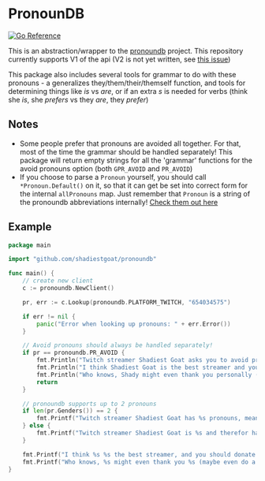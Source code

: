 # PronounDB

[![Go Reference](https://pkg.go.dev/badge/github.com/shadiestgoat/pronoundb.svg)](https://pkg.go.dev/github.com/shadiestgoat/pronoundb)

This is an abstraction/wrapper to the [pronoundb](https://pronoundb.org) project. This repository currently supports V1 of the api (V2 is not yet written, see [this issue](https://github.com/cyyynthia/pronoundb.org/issues/68))

This package also includes several tools for grammar to do with these pronouns - a generalizes they/them/their/themself function, and tools for determining things like *is* vs *are*, or if an extra *s* is needed for verbs (think she *is*, she *prefers* vs they *are*, they *prefer*)

## Notes

- Some people prefer that pronouns are avoided all together. For that, most of the time the grammar should be handled separately! This package will return empty strings for all the 'grammar' functions for the avoid pronouns option (both `GPR_AVOID` and `PR_AVOID`)
- If you choose to parse a `Pronoun` yourself, you should call `*Pronoun.Default()` on it, so that it can get be set into correct form for the internal `allPronouns` map. Just remember that `Pronoun` is a string of the pronoundb abbreviations internally! [Check them out here](https://pronoundb.org/docs)

## Example

```go
package main

import "github.com/shadiestgoat/pronoundb"

func main() {
	// create new client
    c := pronoundb.NewClient()

	pr, err := c.Lookup(pronoundb.PLATFORM_TWITCH, "654034575")

	if err != nil {
		panic("Error when looking up pronouns: " + err.Error())
	}

	// Avoid pronouns should always be handled separately!
	if pr == pronoundb.PR_AVOID {
		fmt.Println("Twitch streamer Shadiest Goat asks you to avoid pronouns!")
		fmt.Println("I think Shadiest Goat is the best streamer and you should totally donate on Shadiest Goat's donation page")
		fmt.Println("Who knows, Shady might even thank you personally (maybe do a little skirt speen if the bank account is running low....)")
		return
	}

	// pronoundb supports up to 2 pronouns
	if len(pr.Genders()) == 2 {
		fmt.Printf("Twitch streamer Shadiest Goat has %s pronouns, meaning %s prefer%s %s pronouns, but also fully accept%s %s pronouns!\n", pr.Abbreviation(), pr.They(), pr.ExtraS(), pr.BestGender().Gender(), pr.ExtraS(), pr.Genders()[1].Gender())
	} else {
		fmt.Printf("Twitch streamer Shadiest Goat is %s and therefor has the following pronouns: %s\n", pr.BestGender(), pr.Abbreviation())
	}

	fmt.Printf("I think %s %s the best streamer, and you should donate to %s\n", pr.They(), pr.Are(), pr.Them())
	fmt.Printf("Who knows, %s might even thank you %s (maybe even do a little skirt speen if %s bank account is running low....)\n", pr.They(), pr.Themself(), pr.Their())
}
```
